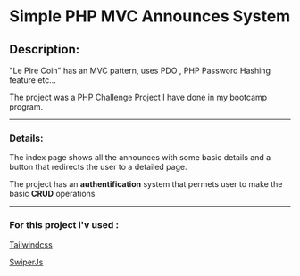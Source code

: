 <h1>Simple PHP MVC Announces System</h1>

<h2>Description:</h2>

<p> "Le Pire Coin" has an MVC pattern, uses PDO ,
    PHP Password Hashing feature etc...</p>
<p> The project was a PHP Challenge Project I have done in my bootcamp program.</p>
<hr>

<h3>Details:</h3>
<p>The index page shows all the announces with some basic details and a button that redirects the user to a detailed
    page. </p>
<p>The project has an <strong> authentification</strong> system that permets user to make the basic <strong>
        CRUD</strong> operations
</p>
<hr>
<h3>For this project i'v used :</h3>
<p> <a href="https://tailwindcss.com/" target="_blank">Tailwindcss </a></p>
<p> <a href="https://swiperjs.com/" target="_blank">SwiperJs</a></p>
